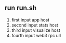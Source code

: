 ## run run.sh
1. first input app host
2. second input stats host
3. third input visualize host
4. fourth input web3 rpc url